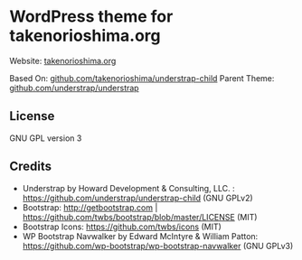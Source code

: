 # WordPress theme for takenorioshima.org

Website: [takenorioshima.org](https://www.takenorioshima.org)

Based On: [github.com/takenorioshima/understrap-child](https://github.com/takenorioshima/understrap-child)
Parent Theme: [github.com/understrap/understrap](https://github.com/understrap/understrap)

## License

GNU GPL version 3

## Credits

- Understrap by Howard Development & Consulting, LLC. : https://github.com/understrap/understrap-child (GNU GPLv2)
- Bootstrap: http://getbootstrap.com | https://github.com/twbs/bootstrap/blob/master/LICENSE (MIT)
- Bootstrap Icons: https://github.com/twbs/icons (MIT)
- WP Bootstrap Navwalker by Edward McIntyre & William Patton: https://github.com/wp-bootstrap/wp-bootstrap-navwalker (GNU GPLv3)
